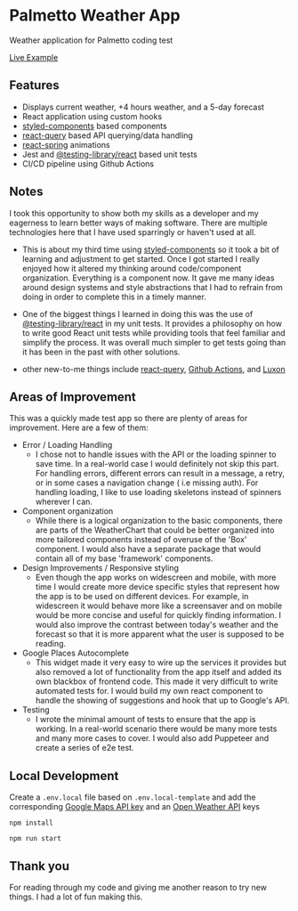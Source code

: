 # Palmetto Weather App

Weather application for Palmetto coding test

[Live Example](https://palmetto-test-kkbdrovwja-uc.a.run.app)

## Features

- Displays current weather, +4 hours weather, and a 5-day forecast
- React application using custom hooks
- [styled-components](https://styled-components.com) based components
- [react-query](https://react-query.tanstack.com) based API querying/data handling
- [react-spring](https://www.react-spring.io) animations
- Jest and [@testing-library/react](https://testing-library.com/docs/react-testing-library/intro/) based unit tests
- CI/CD pipeline using Github Actions

## Notes

I took this opportunity to show both my skills as a developer and my eagerness to learn better ways of making software. There are multiple technologies here that I have used sparringly or haven't used at all.

- This is about my third time using [styled-components](https://styled-components.com) so it took a bit of learning and adjustment to get started. Once I got started I really enjoyed how it altered my thinking around code/component organization. Everything is a component now. It gave me many ideas around design systems and style abstractions that I had to refrain from doing in order to complete this in a timely manner.

- One of the biggest things I learned in doing this was the use of [@testing-library/react](https://testing-library.com/docs/react-testing-library/intro/) in my unit tests. It provides a philosophy on how to write good React unit tests while providing tools that feel familiar and simplify the process. It was overall much simpler to get tests going than it has been in the past with other solutions.

- other new-to-me things include [react-query](https://react-query.tanstack.com), [Github Actions](https://github.com/features/actions), and [Luxon](https://moment.github.io/luxon/)

## Areas of Improvement

This was a quickly made test app so there are plenty of areas for improvement. Here are a few of them:

- Error / Loading Handling
  - I chose not to handle issues with the API or the loading spinner to save time. In a real-world case I would definitely not skip this part. For handling errors, different errors can result in a message, a retry, or in some cases a navigation change ( i.e missing auth). For handling loading, I like to use loading skeletons instead of spinners wherever I can.
- Component organization
  - While there is a logical organization to the basic components, there are parts of the WeatherChart that could be better organized into more tailored components instead of overuse of the 'Box' component. I would also have a separate package that would contain all of my base 'framework' components.
- Design Improvements / Responsive styling
  - Even though the app works on widescreen and mobile, with more time I would create more device specific styles that represent how the app is to be used on different devices. For example, in widescreen it would behave more like a screensaver and on mobile would be more concise and useful for quickly finding information. I would also improve the contrast between today's weather and the forecast so that it is more apparent what the user is supposed to be reading.
- Google Places Autocomplete
  - This widget made it very easy to wire up the services it provides but also removed a lot of functionality from the app itself and added its own blackbox of frontend code. This made it very difficult to write automated tests for. I would build my own react component to handle the showing of suggestions and hook that up to Google's API.
- Testing
  - I wrote the minimal amount of tests to ensure that the app is working. In a real-world scenario there would be many more tests and many more cases to cover. I would also add Puppeteer and create a series of e2e test.

## Local Development

Create a `.env.local` file based on `.env.local-template` and add the corresponding [Google Maps API key](https://developers.google.com/maps/documentation/javascript/overview) and an [Open Weather API](https://openweathermap.org/api/one-call-api) keys

`npm install`

`npm run start`

## Thank you

For reading through my code and giving me another reason to try new things. I had a lot of fun making this.
